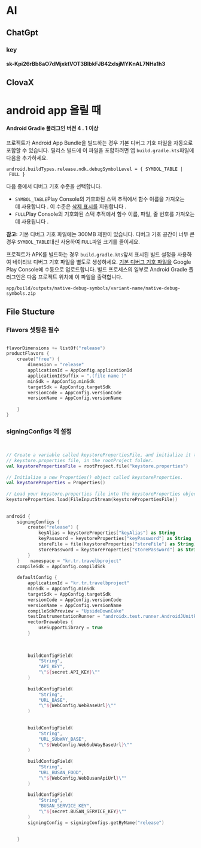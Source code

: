 

# AI 

## ChatGpt 

### key

#### 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

## ClovaX










# android app 올릴 때

#### Android Gradle 플러그인 버전 4 . 1 이상

프로젝트가 Android App Bundle을 빌드하는 경우 기본 디버그 기호 파일을 자동으로 포함할 수 있습니다. 릴리스 빌드에 이 파일을 포함하려면 앱 `build.gradle.kts`파일에 다음을 추가하세요.

`android.buildTypes.release.ndk.debugSymbolLevel = { SYMBOL_TABLE | FULL }`

다음 중에서 디버그 기호 수준을 선택합니다.

- `SYMBOL_TABLE`Play Console의 기호화된 스택 추적에서 함수 이름을 가져오는 데 사용합니다 . 이 수준은 [삭제 표시를](https://source.android.com/devices/tech/debug) 지원합니다 .
- `FULL`Play Console의 기호화된 스택 추적에서 함수 이름, 파일, 줄 번호를 가져오는 데 사용됩니다 .

**참고:** 기본 디버그 기호 파일에는 300MB 제한이 있습니다. 디버그 기호 공간이 너무 큰 경우 `SYMBOL_TABLE`대신 사용하여 `FULL`파일 크기를 줄이세요.

프로젝트가 APK를 빌드하는 경우 `build.gradle.kts`앞서 표시된 빌드 설정을 사용하여 네이티브 디버그 기호 파일을 별도로 생성하세요. [기본 디버그 기호 파일을](https://support.google.com/googleplay/android-developer/answer/9848633#upload_file) Google Play Console에 수동으로 업로드합니다. 빌드 프로세스의 일부로 Android Gradle 플러그인은 다음 프로젝트 위치에 이 파일을 출력합니다.

`app/build/outputs/native-debug-symbols/variant-name/native-debug-symbols.zip`

## File Stucture 

### Flavors 셋팅은 필수 
```kotlin

flavorDimensions += listOf("release")  
productFlavors {  
    create("free") {  
        dimension = "release"  
        applicationId = AppConfig.applicationId  
        applicationIdSuffix = ".(file name )"  
        minSdk = AppConfig.minSdk  
        targetSdk = AppConfig.targetSdk  
        versionCode = AppConfig.versionCode  
        versionName = AppConfig.versionName  
  
    }  
}
```
### signingConfigs 에 설정 
```kotlin 

  
// Create a variable called keystorePropertiesFile, and initialize it to your  
// keystore.properties file, in the rootProject folder.  
val keystorePropertiesFile = rootProject.file("keystore.properties")  
  
// Initialize a new Properties() object called keystoreProperties.  
val keystoreProperties = Properties()  
  
// Load your keystore.properties file into the keystoreProperties object.  
keystoreProperties.load(FileInputStream(keystorePropertiesFile))  
  
  
android {  
    signingConfigs {  
        create("release") {  
            keyAlias = keystoreProperties["keyAlias"] as String  
            keyPassword = keystoreProperties["keyPassword"] as String  
            storeFile = file(keystoreProperties["storeFile"] as String)  
            storePassword = keystoreProperties["storePassword"] as String  
        }  
    }    namespace = "kr.tr.travelbproject"  
    compileSdk = AppConfig.compildSdk  
  
    defaultConfig {  
        applicationId = "kr.tr.travelbproject"  
        minSdk = AppConfig.minSdk  
        targetSdk = AppConfig.targetSdk  
        versionCode = AppConfig.versionCode  
        versionName = AppConfig.versionName  
        compileSdkPreview = "UpsideDownCake"  
        testInstrumentationRunner = "androidx.test.runner.AndroidJUnitRunner"  
        vectorDrawables {  
            useSupportLibrary = true  
        }  
  
  
  
        buildConfigField(  
            "String",  
            "API_KEY",  
            "\"${secret.API_KEY}\""  
        )  
  
        buildConfigField(  
            "String",  
            "URL_BASE",  
            "\"${WebConfig.WebBaseUrl}\""  
        )  
  
  
        buildConfigField(  
            "String",  
            "URL_SUbWAY_BASE",  
            "\"${WebConfig.WebSubWayBaseUrl}\""  
        )  
  
        buildConfigField(  
            "String",  
            "URL_BUSAN_FOOD",  
            "\"${WebConfig.WebBusanApiUrl}\""  
        )  
  
        buildConfigField(  
            "String",  
            "BUSAN_SERVICE_KEY",  
            "\"${secret.BUSAN_SERVICE_KEY}\""  
        )  
        signingConfig = signingConfigs.getByName("release")  
  
  
    }
```